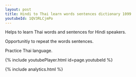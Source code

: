 ```yaml
---
layout: post
title: Hindi to Thai learn words sentences dictionary 1099 
youtubeId: 1QV3RLCjmPo
---
```

 
 
Helps to learn Thai words and sentences for Hindi speakers.

Opportunitiy to repeat the words sentences. 

Practice Thai language. 
 
{% include youtubePlayer.html id=page.youtubeId %}
 
 
{% include analytics.html %}
